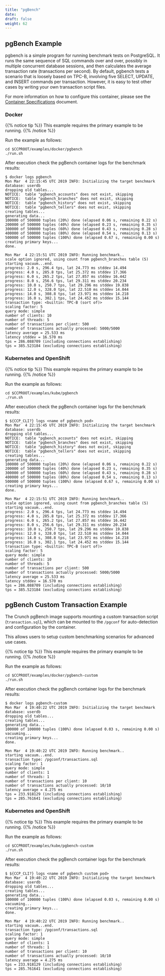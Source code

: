 ```yaml
---
title: "pgBench"
date: 
draft: false
weight: 62
---
```


## pgBench Example


pgbench is a simple program for running benchmark tests on PostgreSQL. It runs the same sequence of SQL commands over and over, possibly in multiple concurrent database sessions, and then calculates the average transaction rate (transactions per second). By default, pgbench tests a scenario that is loosely based on TPC-B, involving five SELECT, UPDATE, and INSERT commands per transaction. However, it is easy to test other cases by writing your own transaction script files.

For more information on how to configure this container, please see the [Container Specifications](/container-specifications/) document.


### Docker

{{% notice tip %}}
This example requires the primary example to be running.
{{% /notice %}}

Run the example as follows:

```
cd $CCPROOT/examples/docker/pgbench
./run.sh
```

After execution check the pgBench container logs for the benchmark results:

```
$ docker logs pgbench
Mon Mar  4 22:15:45 UTC 2019 INFO: Initializing the target benchmark database: userdb
dropping old tables...
NOTICE:  table "pgbench_accounts" does not exist, skipping
NOTICE:  table "pgbench_branches" does not exist, skipping
NOTICE:  table "pgbench_history" does not exist, skipping
NOTICE:  table "pgbench_tellers" does not exist, skipping
creating tables...
generating data...
100000 of 500000 tuples (20%) done (elapsed 0.06 s, remaining 0.22 s)
200000 of 500000 tuples (40%) done (elapsed 0.23 s, remaining 0.35 s)
300000 of 500000 tuples (60%) done (elapsed 0.43 s, remaining 0.28 s)
400000 of 500000 tuples (80%) done (elapsed 0.54 s, remaining 0.13 s)
500000 of 500000 tuples (100%) done (elapsed 0.67 s, remaining 0.00 s)
creating primary keys...
done.

Mon Mar  4 22:15:51 UTC 2019 INFO: Running benchmark..
scale option ignored, using count from pgbench_branches table (5)
starting vacuum...end.
progress: 2.0 s, 296.4 tps, lat 24.773 ms stddev 14.494
progress: 4.0 s, 285.8 tps, lat 25.372 ms stddev 17.366
progress: 6.0 s, 265.2 tps, lat 27.857 ms stddev 16.442
progress: 8.0 s, 256.6 tps, lat 29.311 ms stddev 20.234
progress: 10.0 s, 250.7 tps, lat 29.296 ms stddev 19.838
progress: 12.0 s, 328.0 tps, lat 22.510 ms stddev 14.044
progress: 14.0 s, 308.8 tps, lat 23.971 ms stddev 14.218
progress: 16.0 s, 302.1 tps, lat 24.452 ms stddev 15.144
transaction type: <builtin: TPC-B (sort of)>
scaling factor: 5
query mode: simple
number of clients: 10
number of threads: 5
number of transactions per client: 500
number of transactions actually processed: 5000/5000
latency average = 25.533 ms
latency stddev = 16.570 ms
tps = 286.088709 (including connections establishing)
tps = 385.523184 (excluding connections establishing)
```

### Kubernetes and OpenShift

{{% notice tip %}}
This example requires the primary example to be running.
{{% /notice %}}

Run the example as follows:

```
cd $CCPROOT/examples/kube/pgbench
./run.sh
```

After execution check the pgBench container logs for the benchmark results:

```
$ ${CCP_CLI?} logs <name of pgbench pod>
Mon Mar  4 22:15:45 UTC 2019 INFO: Initializing the target benchmark database: userdb
dropping old tables...
NOTICE:  table "pgbench_accounts" does not exist, skipping
NOTICE:  table "pgbench_branches" does not exist, skipping
NOTICE:  table "pgbench_history" does not exist, skipping
NOTICE:  table "pgbench_tellers" does not exist, skipping
creating tables...
generating data...
100000 of 500000 tuples (20%) done (elapsed 0.06 s, remaining 0.22 s)
200000 of 500000 tuples (40%) done (elapsed 0.23 s, remaining 0.35 s)
300000 of 500000 tuples (60%) done (elapsed 0.43 s, remaining 0.28 s)
400000 of 500000 tuples (80%) done (elapsed 0.54 s, remaining 0.13 s)
500000 of 500000 tuples (100%) done (elapsed 0.67 s, remaining 0.00 s)
creating primary keys...
done.

Mon Mar  4 22:15:51 UTC 2019 INFO: Running benchmark..
scale option ignored, using count from pgbench_branches table (5)
starting vacuum...end.
progress: 2.0 s, 296.4 tps, lat 24.773 ms stddev 14.494
progress: 4.0 s, 285.8 tps, lat 25.372 ms stddev 17.366
progress: 6.0 s, 265.2 tps, lat 27.857 ms stddev 16.442
progress: 8.0 s, 256.6 tps, lat 29.311 ms stddev 20.234
progress: 10.0 s, 250.7 tps, lat 29.296 ms stddev 19.838
progress: 12.0 s, 328.0 tps, lat 22.510 ms stddev 14.044
progress: 14.0 s, 308.8 tps, lat 23.971 ms stddev 14.218
progress: 16.0 s, 302.1 tps, lat 24.452 ms stddev 15.144
transaction type: <builtin: TPC-B (sort of)>
scaling factor: 5
query mode: simple
number of clients: 10
number of threads: 5
number of transactions per client: 500
number of transactions actually processed: 5000/5000
latency average = 25.533 ms
latency stddev = 16.570 ms
tps = 286.088709 (including connections establishing)
tps = 385.523184 (excluding connections establishing)
```

## pgBench Custom Transaction Example

The Crunch pgBench image supports mounting a custom transaction script (`transaction.sql`), which can be mounted to the `/pgconf` for auto-detection and configuration by the container.

This allows users to setup custom benchmarking scenarios for advanced use cases.

{{% notice tip %}}
This example requires the primary example to be running.
{{% /notice %}}

Run the example as follows:

```
cd $CCPROOT/examples/docker/pgbench-custom
./run.sh
```

After execution check the pgBench container logs for the benchmark results:

```
$ docker logs pgbench-custom
Mon Mar  4 19:40:22 UTC 2019 INFO: Initializing the target benchmark database: userdb
dropping old tables...
creating tables...
generating data...
100000 of 100000 tuples (100%) done (elapsed 0.03 s, remaining 0.00 s)
vacuuming...
creating primary keys...
done.

Mon Mar  4 19:40:22 UTC 2019 INFO: Running benchmark..
starting vacuum...end.
transaction type: /pgconf/transactions.sql
scaling factor: 1
query mode: simple
number of clients: 1
number of threads: 1
number of transactions per client: 10
number of transactions actually processed: 10/10
latency average = 4.275 ms
tps = 233.918129 (including connections establishing)
tps = 285.761641 (excluding connections establishing)
```

### Kubernetes and OpenShift

{{% notice tip %}}
This example requires the primary example to be running.
{{% /notice %}}

Run the example as follows:

```
cd $CCPROOT/examples/kube/pgbench-custom
./run.sh
```

After execution check the pgBench container logs for the benchmark results:

```
$ ${CCP_CLI?} logs <name of pgbench custom pod>
Mon Mar  4 19:40:22 UTC 2019 INFO: Initializing the target benchmark database: userdb
dropping old tables...
creating tables...
generating data...
100000 of 100000 tuples (100%) done (elapsed 0.03 s, remaining 0.00 s)
vacuuming...
creating primary keys...
done.

Mon Mar  4 19:40:22 UTC 2019 INFO: Running benchmark..
starting vacuum...end.
transaction type: /pgconf/transactions.sql
scaling factor: 1
query mode: simple
number of clients: 1
number of threads: 1
number of transactions per client: 10
number of transactions actually processed: 10/10
latency average = 4.275 ms
tps = 233.918129 (including connections establishing)
tps = 285.761641 (excluding connections establishing)
```

